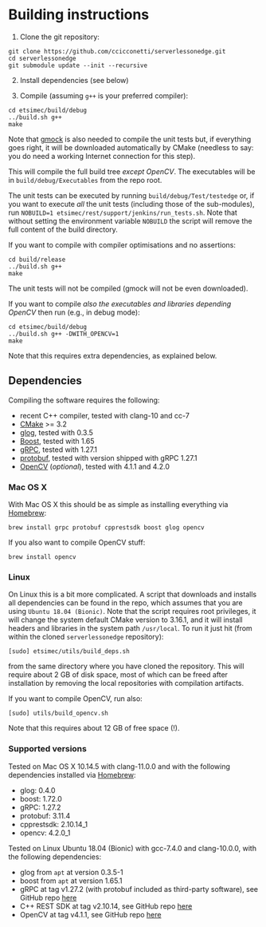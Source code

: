 # Building instructions

1. Clone the git repository:

```
git clone https://github.com/ccicconetti/serverlessonedge.git
cd serverlessonedge
git submodule update --init --recursive
```

2. Install dependencies (see below)

3. Compile (assuming `g++` is your preferred compiler):

```
cd etsimec/build/debug
../build.sh g++
make
```

Note that [gmock](https://github.com/google/googlemock) is also needed to compile the unit tests but, if everything goes right, it will be downloaded automatically by CMake (needless to say: you do need a working Internet connection for this step).

This will compile the full build tree *except OpenCV*. The executables will be in `build/debug/Executables` from the repo root.

The unit tests can be executed by running `build/debug/Test/testedge` or, if you want to execute _all_ the unit tests (including those of the sub-modules), run `NOBUILD=1 etsimec/rest/support/jenkins/run_tests.sh`. Note that without setting the environment variable `NOBUILD` the script will remove the full content of the build directory.

If you want to compile with compiler optimisations and no assertions:

```
cd build/release
../build.sh g++
make
```

The unit tests will not be compiled (gmock will not be even downloaded).

If you want to compile *also the executables and libraries depending OpenCV* then run (e.g., in debug mode):

```
cd etsimec/build/debug
../build.sh g++ -DWITH_OPENCV=1
make
```

Note that this requires extra dependencies, as explained below.

## Dependencies

Compiling the software requires the following:

- recent C++ compiler, tested with clang-10 and cc-7
- [CMake](https://cmake.org/) >= 3.2
- [glog](https://github.com/google/glog), tested with 0.3.5
- [Boost](https://www.boost.org/), tested with 1.65
- [gRPC](https://grpc.io/), tested with 1.27.1
- [protobuf](https://developers.google.com/protocol-buffers/), tested with version shipped with gRPC 1.27.1
- [OpenCV](https://opencv.org/) (_optional_), tested with 4.1.1 and 4.2.0

### Mac OS X

With Mac OS X this should be as simple as installing everything via [Homebrew](https://brew.sh/):

```
brew install grpc protobuf cpprestsdk boost glog opencv
```

If you also want to compile OpenCV stuff:

```
brew install opencv
```

### Linux

On Linux this is a bit more complicated. A script that downloads and installs all dependencies can be found in the repo, which assumes that you are using `Ubuntu 18.04 (Bionic)`. Note that the script requires root privileges, it will change the system default CMake version to 3.16.1, and it will install headers and libraries in the system path `/usr/local`. To run it just hit (from within the cloned `serverlessonedge` repository):

```
[sudo] etsimec/utils/build_deps.sh
```

from the same directory where you have cloned the repository. This will require about 2 GB of disk space, most of which can be freed after installation by removing the local repositories with compilation artifacts.

If you want to compile OpenCV, run also:

```
[sudo] utils/build_opencv.sh
```

Note that this requires about 12 GB of free space (!).

### Supported versions

Tested on Mac OS X 10.14.5  with clang-11.0.0 and with the following dependencies installed via [Homebrew](https://brew.sh/):

- glog: 0.4.0
- boost: 1.72.0
- gRPC: 1.27.2
- protobuf: 3.11.4
- cpprestsdk: 2.10.14_1
- opencv: 4.2.0_1

Tested on Linux Ubuntu 18.04 (Bionic)  with gcc-7.4.0 and clang-10.0.0, with the following dependencies:

- glog from `apt` at version 0.3.5-1
- boost from `apt` at version 1.65.1
- gRPC at tag v1.27.2 (with protobuf included as third-party software), see GitHub repo [here](https://github.com/grpc/grpc)
- C++ REST SDK at tag v2.10.14, see GitHub repo [here](https://github.com/microsoft/cpprestsdk)
- OpenCV at tag v4.1.1, see GitHub repo [here](https://github.com/opencv/opencv)
